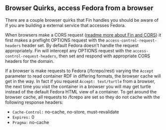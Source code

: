## Browser Quirks, access Fedora from a browser

There are a couple browser quirks that Fin handles you should be aware of if you are building a external service that accesses Fedora.

When browsers make a CORS request ([readme more about Fin and CORS](./cors.md)) it first makes a preflight OPTIONS request with the `access-control-request-headers` header set.  By default Fedora doesn't handle the request appropriately.  Fin will intercept any OPTIONS request with the `access-control-request-headers`, then set and respond with appropriate CORS headers for the domain.

If a browser is make requests to Fedora (/fcrepo/rest) varying the `Accept` parameter to read container RDF in differing formats, the browser cache will get in the way.  In fact if you request `Accept: text/turtle` from a browser, the next time you visit the container in a browser you will may get turtle instead of the default Fedora HTML view of a container.  To get around the browser cache, all requests to /fcrepo are set so they do not cache with the following response headers:

 - `Cache-Control:` no-cache, no-store, must-revalidate
 - `Expires:` 0
 - `Pragma:` no-cache